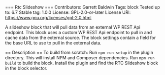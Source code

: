 === Rtc Slideshow ===
Contributors:      Garrett Baldwin
Tags:              block
Tested up to:      6.7
Stable tag:        1.0.0
License:           GPL-2.0-or-later
License URI:       https://www.gnu.org/licenses/gpl-2.0.html

A slideshow block that will pull data from an external WP REST Api endpoint.
This block uses a custom WP REST Api endpoint to pull in and cache data from the external source.
The block settings contain a field for the base URL to use to pull in the external data.

== Description ==
To build from scratch:
Run `npm run setup` in the plugin directory.  This will install NPM and Composer dependencies.
Run `npm run build` to build the block.
Install the plugin and find the RTC Slideshow block in the block selector.
